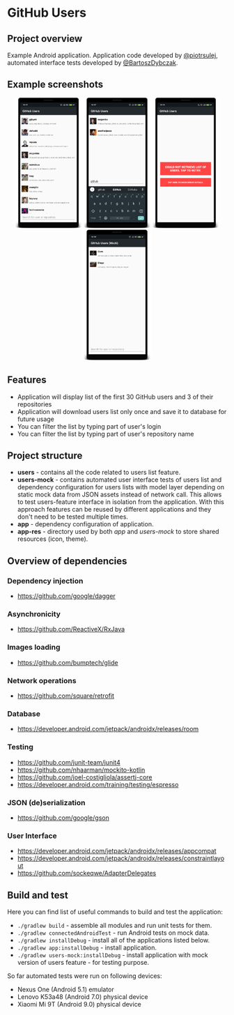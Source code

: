 # GitHub Users

## Project overview
Example Android application. Application code developed by [@piotrsulej](https://github.com/piotrsulej), automated interface tests developed by [@BartoszDybczak](https://github.com/BartoszDybczak).

## Example screenshots
<p align=center>
<img src="users.png" height="300" /><img src="search.png" height="300" /><img src="error.png" height="300" /><img src="mock.png" height="300" />
</p>

## Features
* Application will display list of the first 30 GitHub users and 3 of their repositories
* Application will download users list only once and save it to database for future usage
* You can filter the list by typing part of user's login
* You can filter the list by typing part of user's repository name

## Project structure
* **users** - contains all the code related to users list feature.
* **users-mock** - contains automated user interface tests of users list and dependency configuration for users lists with model layer depending on static mock data from JSON assets instead of network call. This allows to test users-feature interface in isolation from the application. With this approach features can be reused by different applications and they don't need to be tested multiple times.  
* **app** - dependency configuration of application.
* **app-res** - directory used by both *app* and *users-mock* to store shared resources (icon, theme).

## Overview of dependencies
### Dependency injection
* https://github.com/google/dagger
### Asynchronicity
* https://github.com/ReactiveX/RxJava
### Images loading
* https://github.com/bumptech/glide
### Network operations
* https://github.com/square/retrofit
### Database
* https://developer.android.com/jetpack/androidx/releases/room
### Testing
* https://github.com/junit-team/junit4
* https://github.com/nhaarman/mockito-kotlin
* https://github.com/joel-costigliola/assertj-core
* https://developer.android.com/training/testing/espresso
### JSON (de)serialization
* https://github.com/google/gson
### User Interface
* https://developer.android.com/jetpack/androidx/releases/appcompat
* https://developer.android.com/jetpack/androidx/releases/constraintlayout
* https://github.com/sockeqwe/AdapterDelegates

## Build and test

Here you can find list of useful commands to build and test the application:
* `./gradlew build` - assemble all modules and run unit tests for them.
* `./gradlew connectedAndroidTest` - run Android tests on mock data.
* `./gradlew installDebug` - install all of the applications listed below.
* `./gradlew app:installDebug` - install application.
* `./gradlew users-mock:installDebug` - install application with mock version of users feature - for testing purpose.

So far automated tests were run on following devices:
- Nexus One (Android 5.1) emulator
- Lenovo K53a48 (Android 7.0) physical device
- Xiaomi Mi 9T (Android 9.0) physical device
